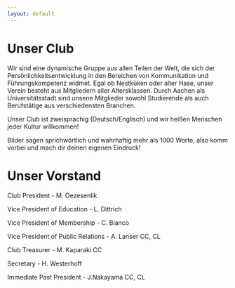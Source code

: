 ```yaml
---
layout: default
---
```


# Unser Club

Wir sind eine dynamische Gruppe aus allen Teilen der Welt, die sich der Persönlichkeitsentwicklung in den Bereichen von Kommunikation und Führungskompetenz widmet.
Egal ob Nestküken oder alter Hase, unser Verein besteht aus Mitgliedern aller Altersklassen.
Durch Aachen als Universitätsstadt sind unsene Mitglieder sowohl Studierende als auch Berufstätige aus verschiedensten Branchen.

Unser Club ist zweisprachig (Deutsch/Englisch) und wir heißen Menschen jeder Kultur willkommen!

Bilder sagen sprichwörtlich und wahrhaftig mehr als 1000 Worte, also komm vorbei und mach dir deinen eigenen Eindruck!

# Unser Vorstand

Club President - M. Oezesenlik

Vice President of Education - L. Dittrich

Vice President of Membership - C. Bianco

Vice President of Public Relations - A. Lanser CC, CL

Club Treasurer - M. Kaparaki CC

Secretary - H. Westerhoff

Immediate Past President - J.Nakayama CC, CL





